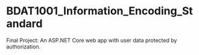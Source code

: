 # BDAT1001_Information_Encoding_Standard
Final Project: An ASP.NET Core web app with user data protected by authorization.
